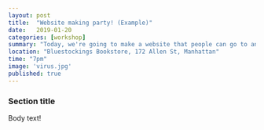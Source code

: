 ```yaml
---
layout: post
title:  "Website making party! (Example)"
date:   2019-01-20
categories: [workshop]
summary: "Today, we're going to make a website that people can go to and see upcoming & past events for an organization! It will be very minimalistic and display just enough information for people to know when the next event is, as well as a little bit of information about the organization if the person finds the website organically! We don't anticipate many organic visitors, mostly visitors from other * Automatica properties because they're all linked together! But if someone does happen to stumble upon this site looking to know more about it, then the events should speak for themselves."
location: "Bluestockings Bookstore, 172 Allen St, Manhattan"
time: "7pm"
image: 'virus.jpg'
published: true
---
```


### Section title

Body text!
